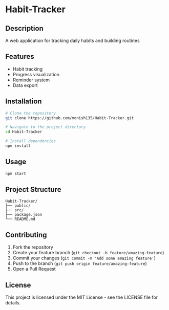 # Habit-Tracker

## Description
A web application for tracking daily habits and building routines

## Features
- Habit tracking
- Progress visualization
- Reminder system
- Data export

## Installation
```bash
# Clone the repository
git clone https://github.com/monish135/Habit-Tracker.git

# Navigate to the project directory
cd Habit-Tracker

# Install dependencies
npm install
```

## Usage
```bash
npm start
```

## Project Structure
```
Habit-Tracker/
├── public/
├── src/
├── package.json
└── README.md
```

## Contributing
1. Fork the repository
2. Create your feature branch (`git checkout -b feature/amazing-feature`)
3. Commit your changes (`git commit -m 'Add some amazing feature'`)
4. Push to the branch (`git push origin feature/amazing-feature`)
5. Open a Pull Request

## License
This project is licensed under the MIT License - see the LICENSE file for details.
